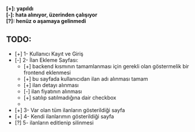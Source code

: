 __[+]: yapıldı__<br>
__[-]: hata alınıyor, üzerinden çalışıyor__ <br>
__[?]: henüz o aşamaya gelinmedi__<br>


## TODO:
  - [+] 1- Kullanıcı Kayıt ve Giriş
  - [-] 2- İlan Ekleme Sayfası:
    - [+]  backend kısmının tamamlanması için gerekli olan göstermelik bir frontend eklenmesi
    - [+] bu sayfada kullanıcıdan ilan adı alınması tamam
    - [+] ilan detayı alınması 
    - [-] ilan fiyatının alınması
    - [+] satılıp satılmadığına dair checkbox
    - 
  - [+] 3- Var olan tüm ilanların gösterildiği sayfa
  - [+] 4- Kendi ilanlarımın gösterildiği sayfa
  - [?] 5- ilanların editlenip silinmesi
